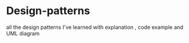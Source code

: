 # Design-patterns
all the design patterns I've learned with explanation , code example and UML diagram
